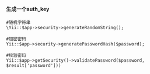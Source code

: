 #### 生成一个auth_key
    #随机字符串
    \Yii::$app->security->generateRandomString();

	#加密密码
	Yii::$app->security->generatePasswordHash($password);
	
    #校验密码
    Yii::$app->getSecurity()->validatePassword($password, $result['password']))